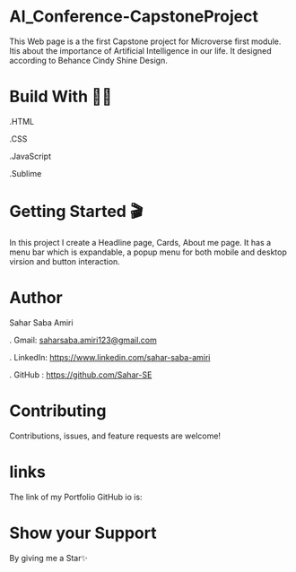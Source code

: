 # AI_Conference-CapstoneProject
  This Web page is a the first Capstone project for Microverse first module. Itis about the importance of Artificial Intelligence in our life. It designed according to Behance Cindy Shine Design.

# Build With 👩‍🔧
.HTML

.CSS

.JavaScript

.Sublime

# Getting Started 🎬
In this project I create a Headline page, Cards, About me page. It has a menu bar which is expandable, a popup menu for both mobile and desktop virsion and button interaction.

# Author
Sahar Saba Amiri

. Gmail: saharsaba.amiri123@gmail.com

. LinkedIn: https://www.linkedin.com/sahar-saba-amiri

. GitHub : https://github.com/Sahar-SE

# Contributing
Contributions, issues, and feature requests are welcome!

# links
The link of my Portfolio GitHub io is: 

# Show your Support
By giving me a Star✨